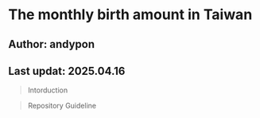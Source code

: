 # The monthly birth amount in Taiwan
## Author: andypon
## Last updat: 2025.04.16

> Intorduction

> Repository Guideline